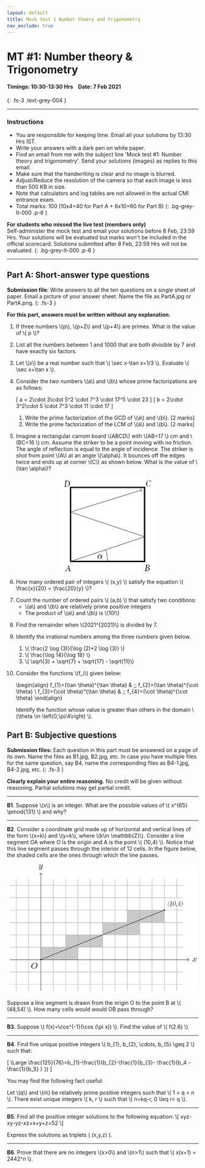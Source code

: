 ```yaml
---
layout: default
title: Mock test 1 Number theory and trigonometry
nav_exclude: true
---
```



#  MT #1: Number theory & Trigonometry
#### Timings: 10:30-13:30 Hrs &nbsp;&nbsp;  Date: 7 Feb 2021
{: .fs-3 .text-grey-004 }

---

### Instructions

- You are responsible for keeping time. Email all your solutions by 13:30 Hrs IST.
- Write your answers with a dark pen on white paper.
- Find an email from me with the subject line 'Mock test #1: Number theory and trigonometry'. Send your solutions (images) as replies to this email.
- Make sure that the handwriting is clear and no image is blurred.
- Adjust/Reduce the resolution of the camera so that each image is less than 500 KB in size.
- Note that calculators and log tables are not allowed in the actual CMI entrance exam.
- Total marks: 100 (10x4=40 for Part A + 6x10=60 for Part B)
{: .bg-grey-lt-000 .p-6 }


**For students who missed the live test (members only)**<br>
Self-administer the mock test and email your solutions before 8 Feb, 23:59 Hrs. Your solutions will be evaluated
but marks won't be included in the official scorecard. Solutions submitted after 8 Feb, 23:59 Hrs will not be evaluated.
{: .bg-grey-lt-000 .p-6 }


---




## Part A: Short-answer type questions

**Submission file:** Write answers to all the ten questions on a single sheet of paper. Email a picture of your answer sheet. Name the file as PartA.jpg or PartA.png.
{: .fs-3 }

**For this part, answers must be written without any explanation.**



<ol>

<p><li> If three numbers \(p\), \(p+2\) and \(p+4\) are primes. What is the value of \( p \)?</li></p>


<p>
<li>List all the numbers between 1 and 1000 that are both divisible by 7 and have exactly six factors.</li>
</p>


<p> <li> Let \(x\)  be a real number such that \( \sec x-\tan x=1/3 \). Evaluate \( \sec x+\tan x \).</li> </p>


<p>
<li>Consider the two numbers \(a\) and \(b\) whose prime factorizations are as follows:

\[ a = 2\cdot 3\cdot 5^2 \cdot 7^3 \cdot 17^5 \cdot 23 \]
\[ b = 2\cdot 3^2\cdot 5 \cdot 7^3 \cdot 11 \cdot 17 \]
</li>

<ol>
<li>Write the prime factorization of the GCD of \(a\) and \(b\). [2 marks]</li>
<li>Write the prime factorization of the LCM of \(a\) and \(b\). [2 marks]</li>
</ol>

</p>


<p><li> Imagine a rectangular carrom board \(ABCD\) with \(AB=17 \) cm and \(BC=16 \) cm.  Assume the striker to be a point moving with no friction. The angle of reflection is equal to the angle of incidence. The striker is shot from point \(A\)
at an angle \(\alpha\). It bounces off the edges twice and ends up at corner \(C\) as shown below. What is the value of \(\tan \alpha\)?
</li></p>

<p style="text-align:center">
<img src="/assets/images/two_reflect.png"/>
</p>


<p><li>How many ordered pair of integers \( (x,y) \) satisfy the equation \( \frac{x}{20} = \frac{20}{y} \)?</li></p>


<p>
<li> Count the number of ordered pairs \( (a,b) \)  that satisfy two conditions:

<ul>
<li>\(a\) and \(b\) are relatively prime positive integers</li>
<li>The product of \(a\) and \(b\) is \(10!\)</li>
</ul>
</li>
</p>




<p><li>Find the remainder when \(2021^{2021}\) is divided by 7.</li></p>



<p><li>Identify the irrational numbers among the three numbers given below.</li></p>


<p>
<ol>
<li>\( \frac{2 \log (3)}{\log (2)+2 \log (3)} \) </li>
<li>\( \frac{\log 14}{\log 18} \) </li>
<li>\( \sqrt{3} + \sqrt{7} + \sqrt{17} - \sqrt{11}\) </li>
</ol>
</p>



<p><li>Consider the functions \(f_i\) given below:</li></p>


\begin{align}
f_{1}=(\tan \theta)^{\tan \theta} & \;\; f_{2}=(\tan \theta)^{\cot \theta} \\
f_{3}=(\cot \theta)^{\tan \theta} & \;\; f_{4}=(\cot \theta)^{\cot \theta}
\end{align}

<p>
Identify the function whose value is greater than others in the domain \(\theta \in \left(0,\pi/4\right) \).
</p>

</ol>


## Part B: Subjective questions

**Submission files:** Each question in this part must be answered on a page of its own. Name the files as B1.jpg, B2.jpg, etc. In case you have multiple files
for the same question, say B4, name the corresponding files as B4-1.jpg, B4-2.jpg, etc.
{: .fs-3 }


**Clearly explain your entire reasoning.** No credit will be given without reasoning. Partial solutions may get partial credit.

---

<p>
<b>B1</b>. Suppose \(x\) is an integer. What are the possible values of \( x^{65} \pmod{131} \) and why?
</p>

---

<p>
<b>B2</b>. Consider a coordinate grid made up of horizontal and vertical lines of the form \(x=k\) and \(y=k\), where \(k\in \mathbb{Z}\).
Consider a line segment OA where O is the origin and A is the point \(  (10,4) \). Notice that this line segment passes through the
interior of 12 cells. In the figure below, the shaded cells are the ones through which the line passes.
</p>


<p style="text-align:center">
<img src="/assets/images/mt_1_grid.jpg"/>
</p>


<p>
Suppose a line segment is drawn from the origin O to the point B at \( (48,54) \). How many cells would would OB pass through?
</p>


---

<p><b>B3</b>. Suppose \( f(x)=\cos^{-1}(\cos (\pi x)) \). Find the value of \( f(2.6) \).</p>

---


<p>
<b>B4</b>. Find five unique positive integers \( b_{1}, b_{2}, \cdots, b_{5} \geq 2 \) such that:

\[ \Large \frac{125}{76}=b_{1}-\frac{1}{b_{2}-\frac{1}{b_{3}- \frac{1}{b_4 - \frac{1}{b_5} }  }} \]
</p>


<p>
You may find the following fact useful:
</p>

<p>
Let \(q\) and \(n\) be relatively prime positive integers such that \( 1 < q < n \).
There exist unique integers \( k, r \) such that \( n=kq-r, 0 \leq r< q \).
</p>


---


<p>
<b>B5</b>. Find all the positive integer solutions to the following equation:
\[ xyz-xy-yz-xz+x+y+z=52 \]

Express the solutions as triplets \( (x,y,z) \).
</p>

---





<p>
<b>B6</b>. Prove that there are no integers \(x>0\) and \(n>1\) such that  \( x(x+1) = 2442^n \).
</p>

<!--
Please note: There was a typo in the last problem B6 earlier. It's 2442 not 2021.
{: .bg-red-000 .p-6 }
-->



